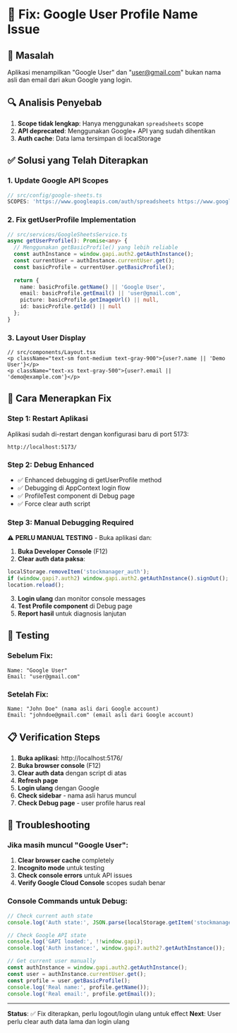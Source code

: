 # 🔧 Fix: Google User Profile Name Issue

## 🎯 Masalah
Aplikasi menampilkan "Google User" dan "user@gmail.com" bukan nama asli dan email dari akun Google yang login.

## 🔍 Analisis Penyebab
1. **Scope tidak lengkap**: Hanya menggunakan `spreadsheets` scope
2. **API deprecated**: Menggunakan Google+ API yang sudah dihentikan
3. **Auth cache**: Data lama tersimpan di localStorage

## ✅ Solusi yang Telah Diterapkan

### 1. **Update Google API Scopes**
```typescript
// src/config/google-sheets.ts
SCOPES: 'https://www.googleapis.com/auth/spreadsheets https://www.googleapis.com/auth/userinfo.profile https://www.googleapis.com/auth/userinfo.email'
```

### 2. **Fix getUserProfile Implementation**
```typescript
// src/services/GoogleSheetsService.ts
async getUserProfile(): Promise<any> {
  // Menggunakan getBasicProfile() yang lebih reliable
  const authInstance = window.gapi.auth2.getAuthInstance();
  const currentUser = authInstance.currentUser.get();
  const basicProfile = currentUser.getBasicProfile();
  
  return {
    name: basicProfile.getName() || 'Google User',
    email: basicProfile.getEmail() || 'user@gmail.com',
    picture: basicProfile.getImageUrl() || null,
    id: basicProfile.getId() || null
  };
}
```

### 3. **Layout User Display**
```tsx
// src/components/Layout.tsx
<p className="text-sm font-medium text-gray-900">{user?.name || 'Demo User'}</p>
<p className="text-xs text-gray-500">{user?.email || 'demo@example.com'}</p>
```

## 🚀 Cara Menerapkan Fix

### **Step 1: Restart Aplikasi**
Aplikasi sudah di-restart dengan konfigurasi baru di port 5173:
```
http://localhost:5173/
```

### **Step 2: Debug Enhanced**
- ✅ Enhanced debugging di getUserProfile method
- ✅ Debugging di AppContext login flow  
- ✅ ProfileTest component di Debug page
- ✅ Force clear auth script

### **Step 3: Manual Debugging Required**
⚠️ **PERLU MANUAL TESTING** - Buka aplikasi dan:

1. **Buka Developer Console** (F12)
2. **Clear auth data paksa**:
```javascript
localStorage.removeItem('stockmanager_auth');
if (window.gapi?.auth2) window.gapi.auth2.getAuthInstance().signOut();
location.reload();
```
3. **Login ulang** dan monitor console messages
4. **Test Profile component** di Debug page
5. **Report hasil** untuk diagnosis lanjutan

## 🧪 Testing

### **Sebelum Fix:**
```
Name: "Google User"
Email: "user@gmail.com"
```

### **Setelah Fix:**
```
Name: "John Doe" (nama asli dari Google account)
Email: "johndoe@gmail.com" (email asli dari Google account)
```

## 📋 Verification Steps

1. **Buka aplikasi**: http://localhost:5176/
2. **Buka browser console** (F12)
3. **Clear auth data** dengan script di atas
4. **Refresh page**
5. **Login ulang** dengan Google
6. **Check sidebar** - nama asli harus muncul
7. **Check Debug page** - user profile harus real

## 🔧 Troubleshooting

### Jika masih muncul "Google User":
1. **Clear browser cache** completely
2. **Incognito mode** untuk testing
3. **Check console errors** untuk API issues
4. **Verify Google Cloud Console** scopes sudah benar

### Console Commands untuk Debug:
```javascript
// Check current auth state
console.log('Auth state:', JSON.parse(localStorage.getItem('stockmanager_auth')));

// Check Google API state
console.log('GAPI loaded:', !!window.gapi);
console.log('Auth instance:', window.gapi?.auth2?.getAuthInstance());

// Get current user manually
const authInstance = window.gapi.auth2.getAuthInstance();
const user = authInstance.currentUser.get();
const profile = user.getBasicProfile();
console.log('Real name:', profile.getName());
console.log('Real email:', profile.getEmail());
```

---

**Status**: ✅ Fix diterapkan, perlu logout/login ulang untuk effect
**Next**: User perlu clear auth data lama dan login ulang
